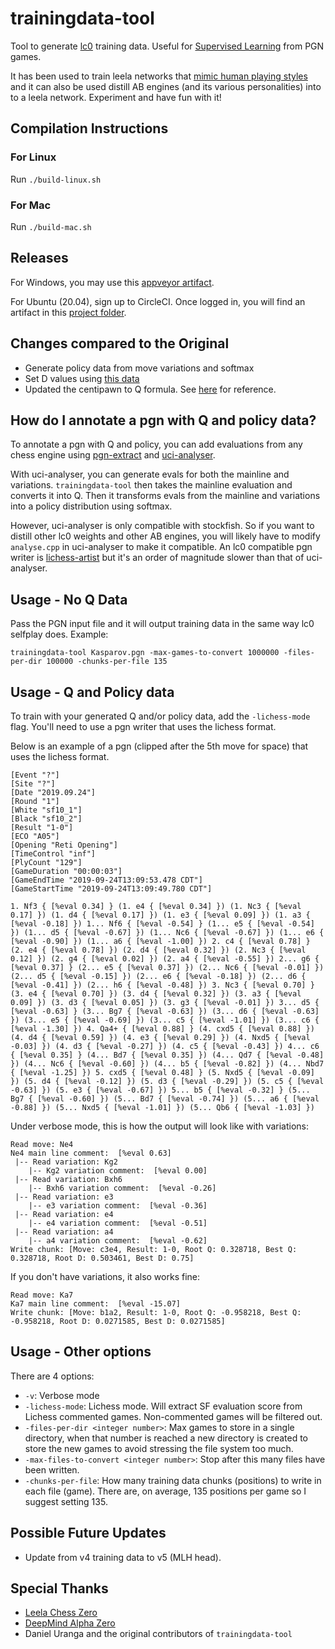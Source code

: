 # trainingdata-tool

Tool to generate [lc0](https://github.com/LeelaChessZero/lc0) training data. Useful for [Supervised Learning](https://github.com/dkappe/leela-chess-weights/wiki/Supervised-Learning) from PGN games. 

It has been used to train leela networks that [mimic human playing styles](https://github.com/CSSLab/maia-chess) and it can also be used distill AB engines (and its various personalities) into to a leela network. Experiment and have fun with it!

## Compilation Instructions

### For Linux

Run `./build-linux.sh`

### For Mac

Run `./build-mac.sh`

## Releases

For Windows, you may use this [appveyor artifact](https://ci.appveyor.com/project/kennyfrc/trainingdata-tool/build/artifacts).

For Ubuntu (20.04), sign up to CircleCI. Once logged in, you will find an artifact in this [project folder](https://app.circleci.com/pipelines/github/kennyfrc/trainingdata-tool).

## Changes compared to the Original

* Generate policy data from move variations and softmax
* Set D values using [this data](https://en.chessbase.com/post/has-the-number-of-draws-in-chess-increased)
* Updated the centipawn to Q formula. See [here](https://github.com/LeelaChessZero/lc0/pull/841) for reference.

## How do I annotate a pgn with Q and policy data?

To annotate a pgn with Q and policy, you can add evaluations from any chess engine using [pgn-extract](https://www.cs.kent.ac.uk/people/staff/djb/pgn-extract) and [uci-analyser](https://github.com/kennyfrc/uci-analyzer-experimental). 

With uci-analyser, you can generate evals for both the mainline and variations. `trainingdata-tool` then takes the mainline evaluation and converts it into Q. Then it transforms evals from the mainline and variations into a policy distribution using softmax.

However, uci-analyser is only compatible with stockfish. So if you want to distill other lc0 weights and other AB engines, you will likely have to modify `analyse.cpp` in uci-analyser to make it compatible. An lc0 compatible pgn writer is [lichess-artist](https://github.com/kennyfrc/lichess-artist) but it's an order of magnitude slower than that of uci-analyser.


## Usage - No Q Data

Pass the PGN input file and it will output training data in the same way lc0 selfplay does. Example:
```
trainingdata-tool Kasparov.pgn -max-games-to-convert 1000000 -files-per-dir 100000 -chunks-per-file 135
```

## Usage - Q and Policy data

To train with your generated Q and/or policy data, add the `-lichess-mode` flag. You'll need to use a pgn writer that uses the lichess format.

Below is an example of a pgn (clipped after the 5th move for space) that uses the lichess format.

```
[Event "?"]
[Site "?"]
[Date "2019.09.24"]
[Round "1"]
[White "sf10_1"]
[Black "sf10_2"]
[Result "1-0"]
[ECO "A05"]
[Opening "Reti Opening"]
[TimeControl "inf"]
[PlyCount "129"]
[GameDuration "00:00:03"]
[GameEndTime "2019-09-24T13:09:53.478 CDT"]
[GameStartTime "2019-09-24T13:09:49.780 CDT"]

1. Nf3 { [%eval 0.34] } (1. e4 { [%eval 0.34] }) (1. Nc3 { [%eval 0.17] }) (1. d4 { [%eval 0.17] }) (1. e3 { [%eval 0.09] }) (1. a3 { [%eval -0.18] }) 1... Nf6 { [%eval -0.54] } (1... e5 { [%eval -0.54] }) (1... d5 { [%eval -0.67] }) (1... Nc6 { [%eval -0.67] }) (1... e6 { [%eval -0.90] }) (1... a6 { [%eval -1.00] }) 2. c4 { [%eval 0.78] } (2. e4 { [%eval 0.78] }) (2. d4 { [%eval 0.32] }) (2. Nc3 { [%eval 0.12] }) (2. g4 { [%eval 0.02] }) (2. a4 { [%eval -0.55] }) 2... g6 { [%eval 0.37] } (2... e5 { [%eval 0.37] }) (2... Nc6 { [%eval -0.01] }) (2... d5 { [%eval -0.15] }) (2... e6 { [%eval -0.18] }) (2... d6 { [%eval -0.41] }) (2... h6 { [%eval -0.48] }) 3. Nc3 { [%eval 0.70] } (3. e4 { [%eval 0.70] }) (3. d4 { [%eval 0.32] }) (3. a3 { [%eval 0.09] }) (3. d3 { [%eval 0.05] }) (3. g3 { [%eval -0.01] }) 3... d5 { [%eval -0.63] } (3... Bg7 { [%eval -0.63] }) (3... d6 { [%eval -0.63] }) (3... e5 { [%eval -0.69] }) (3... c5 { [%eval -1.01] }) (3... c6 { [%eval -1.30] }) 4. Qa4+ { [%eval 0.88] } (4. cxd5 { [%eval 0.88] }) (4. d4 { [%eval 0.59] }) (4. e3 { [%eval 0.29] }) (4. Nxd5 { [%eval -0.03] }) (4. d3 { [%eval -0.27] }) (4. c5 { [%eval -0.43] }) 4... c6 { [%eval 0.35] } (4... Bd7 { [%eval 0.35] }) (4... Qd7 { [%eval -0.48] }) (4... Nc6 { [%eval -0.60] }) (4... b5 { [%eval -0.82] }) (4... Nbd7 { [%eval -1.25] }) 5. cxd5 { [%eval 0.48] } (5. Nxd5 { [%eval -0.09] }) (5. d4 { [%eval -0.12] }) (5. d3 { [%eval -0.29] }) (5. c5 { [%eval -0.63] }) (5. e3 { [%eval -0.67] }) 5... b5 { [%eval -0.32] } (5... Bg7 { [%eval -0.60] }) (5... Bd7 { [%eval -0.74] }) (5... a6 { [%eval -0.88] }) (5... Nxd5 { [%eval -1.01] }) (5... Qb6 { [%eval -1.03] })
```

Under verbose mode, this is how the output will look like with variations:

```
Read move: Ne4
Ne4 main line comment:  [%eval 0.63]
 |-- Read variation: Kg2
    |-- Kg2 variation comment:  [%eval 0.00]
 |-- Read variation: Bxh6
    |-- Bxh6 variation comment:  [%eval -0.26]
 |-- Read variation: e3
    |-- e3 variation comment:  [%eval -0.36]
 |-- Read variation: e4
    |-- e4 variation comment:  [%eval -0.51]
 |-- Read variation: a4
    |-- a4 variation comment:  [%eval -0.62]
Write chunk: [Move: c3e4, Result: 1-0, Root Q: 0.328718, Best Q: 0.328718, Root D: 0.503461, Best D: 0.75]
```

If you don't have variations, it also works fine:

```
Read move: Ka7
Ka7 main line comment:  [%eval -15.07]
Write chunk: [Move: b1a2, Result: 1-0, Root Q: -0.958218, Best Q: -0.958218, Root D: 0.0271585, Best D: 0.0271585]
```


## Usage - Other options

There are 4 options:
 - `-v`: Verbose mode
 - `-lichess-mode`: Lichess mode. Will extract SF evaluation score from Lichess commented games. Non-commented games will be filtered out.
 - `-files-per-dir <integer number>`: Max games to store in a single directory, when that number is reached a new directory is created to store the new games to avoid stressing the file system too much.
 - `-max-files-to-convert <integer number>`: Stop after this many files have been written.
 - `-chunks-per-file`: How many training data chunks (positions) to write in each file (game). There are, on average, 135 positions per game so I suggest setting 135.


## Possible Future Updates

* Update from v4 training data to v5 (MLH head).

## Special Thanks

* [Leela Chess Zero](https://github.com/LeelaChessZero/lc0)
* [DeepMind Alpha Zero](https://github.com/danielwillemsen/alphazero-openspiel)
* Daniel Uranga and the original contributors of `trainingdata-tool`